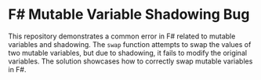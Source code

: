 # F# Mutable Variable Shadowing Bug

This repository demonstrates a common error in F# related to mutable variables and shadowing. The `swap` function attempts to swap the values of two mutable variables, but due to shadowing, it fails to modify the original variables. The solution showcases how to correctly swap mutable variables in F#.
